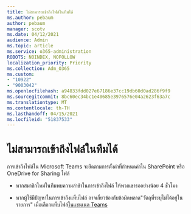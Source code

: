 ```yaml
---
title: ไม่สามารถเข้าถึงไฟล์ในทีมได้
ms.author: pebaum
author: pebaum
manager: scotv
ms.date: 04/12/2021
audience: Admin
ms.topic: article
ms.service: o365-administration
ROBOTS: NOINDEX, NOFOLLOW
localization_priority: Priority
ms.collection: Adm_O365
ms.custom:
- "10922"
- "9003042"
ms.openlocfilehash: a94833fdd027e67186e37cc19db60d0ad286f9f9
ms.sourcegitcommit: 8bc60ec34bc1e40685e3976576e04a2623f63a7c
ms.translationtype: MT
ms.contentlocale: th-TH
ms.lasthandoff: 04/15/2021
ms.locfileid: "51837533"
---
```

# <a name="unable-to-access-files-in-a-team"></a>ไม่สามารถเข้าถึงไฟล์ในทีมได้

การเข้าถึงไฟล์ใน Microsoft Teams จะยึดตามการตั้งค่าที่กําหนดค่าใน SharePoint หรือ OneDrive for Sharing ไฟล์

- หากสมาชิกใหม่ในทีมพบความล่าช้าในการเข้าถึงไฟล์ ให้พวกเขารออย่างน้อย 4 ชั่วโมง

- หากผู้ใช้มีปัญหาในการเข้าถึงแท็บไฟล์ อาจเกี่ยวข้องกับข้อผิดพลาด"วัตถุที่ระบุไม่ได้อยู่ในรายการ" เมื่อเลือกแท็บไฟล์[ในแชนเนล Teams](https://docs.microsoft.com/microsoftteams/troubleshoot/files/object-specified-not-belong-to-list)
